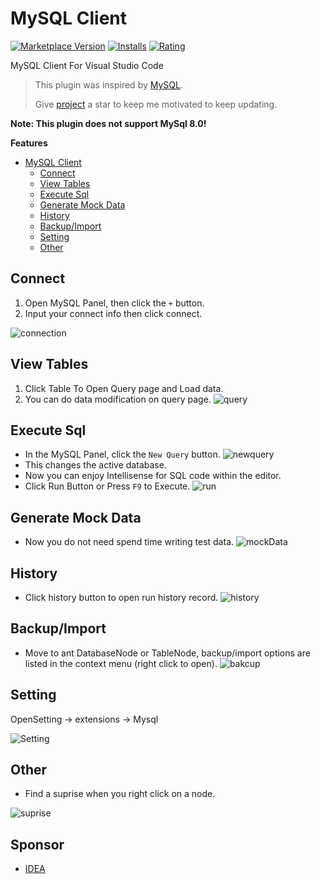 # MySQL Client

[![Marketplace Version](https://vsmarketplacebadge.apphb.com/version-short/cweijan.vscode-mysql-client2.svg)](https://marketplace.visualstudio.com/items?itemName=cweijan.vscode-mysql-client2) [![Installs](https://vsmarketplacebadge.apphb.com/installs-short/cweijan.vscode-mysql-client2.svg)](https://marketplace.visualstudio.com/items?itemName=cweijan.vscode-mysql-client2) [![Rating](https://vsmarketplacebadge.apphb.com/rating-short/cweijan.vscode-mysql-client2.svg)](https://marketplace.visualstudio.com/items?itemName=cweijan.vscode-mysql-client2) 

MySQL Client For Visual Studio Code


> This plugin was inspired by [MySQL](https://github.com/formulahendry/vscode-mysql).
> 
> Give [project](https://github.com/cweijan/vscode-mysql) a star to keep me motivated to keep updating.

**Note: This plugin does not support MySql 8.0!**

**Features**

- [MySQL Client](#mysql-client)
  - [Connect](#connect)
  - [View Tables](#view-tables)
  - [Execute Sql](#execute-sql)
  - [Generate Mock Data](#generate-mock-data)
  - [History](#history)
  - [Backup/Import](#backupimport)
  - [Setting](#setting)
  - [Other](#other)

## Connect

1. Open MySQL Panel, then click the `+` button.
2. Input your connect info then click connect.

![connection](images/connection.jpg)

## View Tables

1. Click Table To Open Query page and Load data.
2. You can do data modification on query page.
![query](images/QueryTable.jpg)

## Execute Sql

* In the MySQL Panel, click the `New Query` button.
![newquery](images/newquery.jpg)
* This changes the active database.
* Now you can enjoy Intellisense for SQL code within the editor.
* Click Run Button or Press `F9` to Execute.
![run](images/run.jpg)

## Generate Mock Data
- Now you do not need spend time writing test data.
![mockData](images/mockData.png)

## History
- Click history button to open run history record.
![history](images/history.jpg)

## Backup/Import

* Move to ant DatabaseNode or TableNode, backup/import options are listed in the context menu (right click to open).
![bakcup](images/Backup.jpg)

## Setting

OpenSetting -> extensions -> Mysql

![Setting](images/setting.png)

## Other
* Find a suprise when you right click on a node.

![suprise](images/surprise.jpg)

## Sponsor
- [IDEA](https://www.jetbrains.com/)

